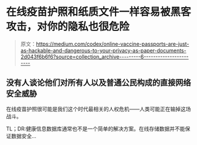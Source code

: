 # 在线疫苗护照和纸质文件一样容易被黑客攻击，对你的隐私也很危险

> 原文：<https://medium.com/codex/online-vaccine-passports-are-just-as-hackable-and-dangerous-to-your-privacy-as-paper-documents-2d043f6b6f6?source=collection_archive---------6----------------------->

## 没有人谈论他们对所有人以及普通公民构成的直接网络安全威胁

在线疫苗护照很可能是我们这个时代最相关的人权危机——人类可能正在输掉这场战斗。

TL；DR:健康信息数据库通常也不是一个简单的解决方案。在线存储数据并不能保证数据安全…